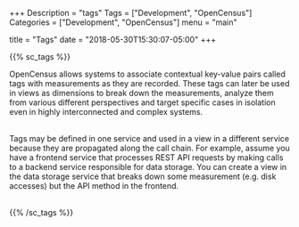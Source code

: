 +++
Description = "tags"
Tags = ["Development", "OpenCensus"]
Categories = ["Development", "OpenCensus"]
menu = "main"

title = "Tags"
date = "2018-05-30T15:30:07-05:00"
+++

{{% sc_tags %}}

OpenCensus allows systems to associate contextual key-value pairs called tags with measurements as they are recorded. These tags can later be used in views as dimensions to break down the measurements, analyze them from various different perspectives and target specific cases in isolation even in highly interconnected and complex systems.  
&nbsp;  

Tags may be defined in one service and used in a view in a different service because they are propagated along the call chain. For example, assume you have a frontend service that processes REST API requests by making calls to a backend service responsible for data storage. You can create a view in the data storage service that breaks down some measurement (e.g. disk accesses) but the API method in the frontend.  
&nbsp;
&nbsp;

{{% /sc_tags %}}